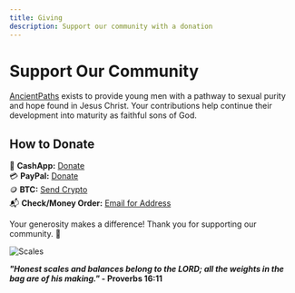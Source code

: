 ```yaml
---
title: Giving
description: Support our community with a donation
---
```


<RefreshOnFirstLoad />

# Support Our Community

[AncientPaths](https://www.ancientpaths.io/) exists to provide young men with a pathway to sexual purity and hope found in Jesus Christ. Your contributions help continue their development into maturity as faithful sons of God.

## How to Donate

💸 **CashApp:** [Donate](https://cash.me/$ancientpathsio)  
💳 **PayPal:** [Donate](https://www.paypal.com/ncp/payment/5UEDTRTKWPZVC)  
🪙 **BTC:** [Send Crypto](/give)  
📬 **Check/Money Order:** [Email for Address](mailto:ancientpaths.io@gmail.com)

Your generosity makes a difference! Thank you for supporting our community. 🙌

![Scales](/img/scales2.png)

**_"Honest scales and balances belong to the LORD; all the weights in the bag are of his making."_ - Proverbs 16:11**

<!-- Blue Letter Bible Script Tagger -->
<script src='https://www.blueletterbible.org/assets-v3/scripts/blbToolTip/BLB_ScriptTagger-min.js' type='text/javascript'></script>
<script type='text/javascript'>
// Additional settings
BLB.Tagger.Translation = 'ESV'; // Changed to ESV
BLB.Tagger.HyperLinks = 'all'; // 'all', 'none', 'hover'
BLB.Tagger.HideTanslationAbbrev = false;
BLB.Tagger.TargetNewWindow = true;
BLB.Tagger.Style = 'par'; // 'line' or 'par'
BLB.Tagger.NoSearchTagNames = ''; // HTML element list
BLB.Tagger.NoSearchClassNames = 'noTag doNotTag'; // CSS class list
</script>
